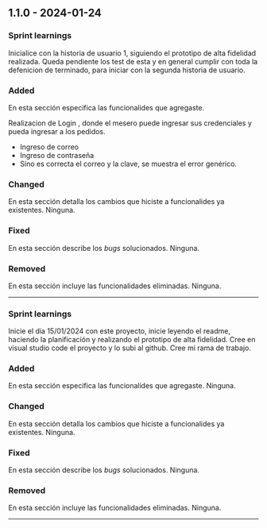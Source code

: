 ## 1.1.0 - 2024-01-24

### Sprint learnings

Inicialice con la historia de usuario 1, siguiendo el prototipo de alta fidelidad realizada.  Queda pendiente los test de esta y en general  cumplir con toda la defenicion de terminado, para iniciar con la segunda historia de usuario.

### Added

En esta sección especifica las funcionalides que agregaste.

Realizacion de Login , donde el mesero puede ingresar sus credenciales y pueda ingresar a los pedidos.

* Ingreso de correo
* Ingreso de contraseña
* Sino es correcta el correo y la clave, se muestra el error genérico.

### Changed

En esta sección detalla los cambios que hiciste a funcionalides ya existentes.
Ninguna.

### Fixed

En esta sección describe los _bugs_ solucionados.
Ninguna.

### Removed

En esta sección incluye las funcionalidades eliminadas.
Ninguna.
_________________________________

### Sprint learnings

Inicie el dia 15/01/2024 con este proyecto, inicie leyendo el readme, haciendo la planificación y realizando el prototipo de alta fidelidad.
Cree en visual studio code el proyecto y lo subi al github.
Cree mi rama de trabajo.

### Added

En esta sección especifica las funcionalides que agregaste.
Ninguna.

### Changed

En esta sección detalla los cambios que hiciste a funcionalides ya existentes.
Ninguna.

### Fixed

En esta sección describe los _bugs_ solucionados.
Ninguna.

### Removed

En esta sección incluye las funcionalidades eliminadas.
Ninguna.
_______________________________________________________________